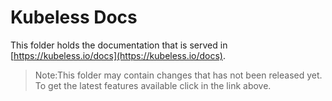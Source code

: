 # Kubeless Docs

This folder holds the documentation that is served in [https://kubeless.io/docs](https://kubeless.io/docs).

> Note:This folder may contain changes that has not been released yet. To get the latest features available click in the link above.
